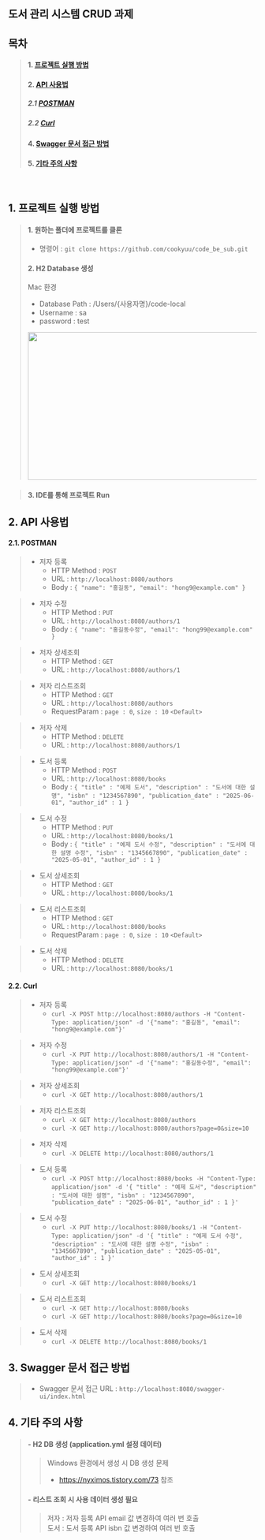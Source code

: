 ## 도서 관리 시스템 CRUD 과제

## 목차
> #### 1. [프로젝트 실행 방법](#1-프로젝트-실행-방법)
> #### 2. [API 사용법](#2-api-사용법)
> ##### 2.1 [POSTMAN](#21-postman)
> ##### 2.2 [Curl](#22-curl)
> #### 4. [Swagger 문서 접근 방법](#3-swagger-문서-접근-방법)
> #### 5. [기타 주의 사항](#4-기타-주의-사항)

<br>

## 1. 프로젝트 실행 방법
> #### 1. 원하는 폴더에 프로젝트를 클론
> - 명령어 :  `git clone https://github.com/cookyuu/code_be_sub.git`
> #### 2. H2 Database 생성
> Mac 환경
> - Database Path : /Users/{사용자명}/code-local
> - Username : sa
> - password : test
> <img src="https://github.com/user-attachments/assets/c2142808-ecb6-4964-8372-523f9433aeba" width="500" height="300"/>

> #### 3. IDE를 통해 프로젝트 Run

## 2. API 사용법
#### 2.1. POSTMAN
> - 저자 등록
>    - HTTP Method : `POST`
>    - URL : `http://localhost:8080/authors`
>    - Body : `{ "name": "홍길동", "email": "hong9@example.com" }`

> - 저자 수정
>    - HTTP Method : `PUT`
>    - URL : `http://localhost:8080/authors/1`
>    - Body : `{ "name": "홍길동수정", "email": "hong99@example.com" }`

> - 저자 상세조회
>    - HTTP Method : `GET`
>    - URL : `http://localhost:8080/authors/1`

> - 저자 리스트조회
>    - HTTP Method : `GET`
>    - URL : `http://localhost:8080/authors`
>    - RequestParam : `page : 0`, `size : 10`  `<Default>`

> - 저자 삭제
>    - HTTP Method : `DELETE`
>    - URL : `http://localhost:8080/authors/1`

> - 도서 등록
>    - HTTP Method : `POST`
>    - URL : `http://localhost:8080/books`
>    - Body : `{ "title" : "예제 도서", "description" : "도서에 대한 설명", "isbn" : "1234567890", "publication_date" : "2025-06-01", "author_id" : 1 }`

> - 도서 수정
>    - HTTP Method : `PUT`
>    - URL : `http://localhost:8080/books/1`
>    - Body : `{ "title" : "예제 도서 수정", "description" : "도서에 대한 설명 수정", "isbn" : "1345667890", "publication_date" : "2025-05-01", "author_id" : 1 }`

> - 도서 상세조회
>    - HTTP Method : `GET`
>    - URL : `http://localhost:8080/books/1`

> - 도서 리스트조회
>    - HTTP Method : `GET`
>    - URL : `http://localhost:8080/books`
>    - RequestParam : `page : 0`, `size : 10`  `<Default>`

> - 도서 삭제
>    - HTTP Method : `DELETE`
>    - URL : `http://localhost:8080/books/1`

#### 2.2. Curl
> - 저자 등록
>    - `curl -X POST http://localhost:8080/authors -H "Content-Type: application/json" -d '{"name": "홍길동", "email": "hong9@example.com"}'`

> - 저자 수정
>    - `curl -X PUT http://localhost:8080/authors/1 -H "Content-Type: application/json" -d '{"name": "홍길동수정", "email": "hong99@example.com"}'`

> - 저자 상세조회
>    - `curl -X GET http://localhost:8080/authors/1`

> - 저자 리스트조회
>    - `curl -X GET http://localhost:8080/authors`
>    - `curl -X GET http://localhost:8080/authors?page=0&size=10`

> - 저자 삭제
>    - `curl -X DELETE http://localhost:8080/authors/1`

> - 도서 등록
>    - `curl -X POST http://localhost:8080/books -H "Content-Type: application/json" -d '{ "title" : "예제 도서", "description" : "도서에 대한 설명", "isbn" : "1234567890", "publication_date" : "2025-06-01", "author_id" : 1 }'`

> - 도서 수정
>    - `curl -X PUT http://localhost:8080/books/1 -H "Content-Type: application/json" -d '{ "title" : "예제 도서 수정", "description" : "도서에 대한 설명 수정", "isbn" : "1345667890", "publication_date" : "2025-05-01", "author_id" : 1 }'`

> - 도서 상세조회
>    - `curl -X GET http://localhost:8080/books/1`

> - 도서 리스트조회
>    - `curl -X GET http://localhost:8080/books`
>    - `curl -X GET http://localhost:8080/books?page=0&size=10`

> - 도서 삭제
>    - `curl -X DELETE http://localhost:8080/books/1`


## 3. Swagger 문서 접근 방법
> - Swagger 문서 접근 URL : `http://localhost:8080/swagger-ui/index.html`
   
## 4. 기타 주의 사항
> #### - H2 DB 생성 (application.yml 설정 데이터)
>> Windows 환경에서 생성 시 DB 생성 문제
>> - https://nyximos.tistory.com/73 참조
> #### - 리스트 조회 시 사용 데이터 생성 필요
>> 저자 : 저자 등록 API email 값 변경하여 여러 번 호출
>> <br> 도서 : 도서 등록 API isbn 값 변경하여 여러 번 호출
